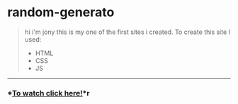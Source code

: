 # random-generato
>hi i'm jony this is my one of the first sites i created.
>To create this site I used:
>- HTML
>- CSS
>- JS
---
### *[To watch click here!]( https://b-isroiljon.github.io/random-generator/)*r
